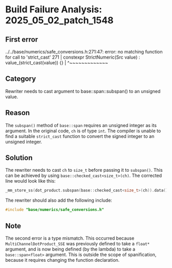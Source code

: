 # Build Failure Analysis: 2025_05_02_patch_1548

## First error

../../base/numerics/safe_conversions.h:271:47: error: no matching function for call to 'strict_cast'
  271 |   constexpr StrictNumeric(Src value) : value_(strict_cast<T>(value)) {}
      |                                               ^~~~~~~~~~~~~~

## Category
Rewriter needs to cast argument to base::span::subspan() to an unsigned value.

## Reason
The `subspan()` method of `base::span` requires an unsigned integer as its argument. In the original code, `ch` is of type `int`. The compiler is unable to find a suitable `strict_cast` function to convert the signed integer to an unsigned integer.

## Solution
The rewriter needs to cast `ch` to `size_t` before passing it to `subspan()`. This can be achieved by using `base::checked_cast<size_t>(ch)`. The corrected line would look like this:

```c++
_mm_store_ss(dot_product.subspan(base::checked_cast<size_t>(ch)).data(),
```

The rewriter should also add the following include:

```c++
#include "base/numerics/safe_conversions.h"
```

## Note
The second error is a type mismatch. This occurred because `MultiChannelDotProduct_SSE` was previously defined to take a `float*` argument, and is now being defined (by the lambda) to take a `base::span<float>` argument. This is outside the scope of spanification, because it requires changing the function declaration.